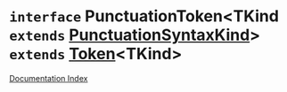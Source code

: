 # `interface` PunctuationToken\<TKind `extends` [PunctuationSyntaxKind](../type.PunctuationSyntaxKind/README.md)> `extends` [Token](../interface.Token/README.md)\<TKind>

[Documentation Index](../README.md)

